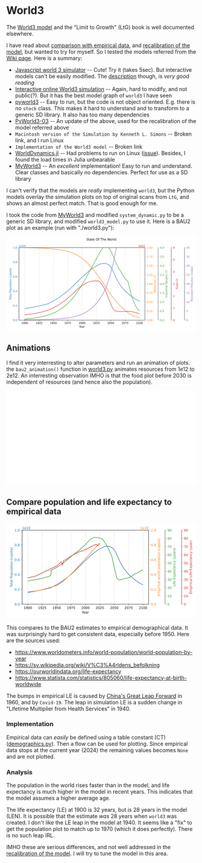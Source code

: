 # World3

The [World3 model](https://en.wikipedia.org/wiki/World3) and the "Limit
to Growth" (LtG) book is well documented elsewhere.

I have read about [comparison with empirical data](
https://mahb.stanford.edu/wp-content/uploads/2021/07/yale-publication-1.pdf),
and [recalibration of the model](
https://onlinelibrary.wiley.com/doi/full/10.1111/jiec.13442), but
wanted to try for myself. So I tested the models referred from the
[Wiki page](https://en.wikipedia.org/wiki/World3). Here is a summary:

* [Javascript world 3 simulator](http://bit-player.org/extras/limits/) --
  Cute! Try it (takes 5sec). But interactive models can't be easily modified.
  The [description](http://bit-player.org/2012/world3-the-public-beta)
  though, is *very good reading*
* [Interactive online World3 simulation](http://insightmaker.com/insight/1954) --
  Again, hard to modify, and not public(?). But it has the best model graph
  of `world3` I have seen
* [pyworld3](https://github.com/cvanwynsberghe/pyworld3) --
  Easy to run, but the code is not object oriented. E.g. there is no `stock`
  class. This makes it hard to understand and to transform to a generic
  SD library. It also has too many dependencies
* [PyWorld3-03](https://github.com/TimSchell98/PyWorld3-03) --
  An update of the above, used for the recalibration of the model
  referred above
* `Macintosh version of the Simulation by Kenneth L. Simons` --
  Broken link, and I run Linux
* `Implementation of the World3 model` -- Broken link
* [WorldDynamics.jl](https://github.com//natema/WorldDynamics.jl) --
  Had problems to run on Linux ([issue](
  https://github.com/worlddynamics/WorldDynamics.jl/issues/210)).
  Besides, I found the load times in Julia unbearable
* [MyWorld3](https://github.com/Juji29/MyWorld3) --
  An *excellent* implementation! Easy to run and understand. Clear classes
  and basically no dependencies. Perfect for use as a SD library


I can't verify that the models are *really* implementing `world3`, but
the Python models overlay the simulation plots on top of original
scans from `LtG`, and shows an almost perfect match. That is good
enough for me.

I took the code from [MyWorld3](https://github.com/Juji29/MyWorld3)
and modified `system_dynamic.py` to be a generic SD library, and
modified `world3_model.py` to use it. Here is a BAU2 plot as an
example (run with "./world3.py"):

<img src="plot_bau2.svg" />


## Animations

I find it very interresting to alter parameters and run an animation
of plots. the `bau2_animation()` function in [world3.py](world3.py)
animates resources from 1e12 to 2e12. An interresting observation IMHO
is that the food plot before 2030 is independent of resources (and
hence also the population).

<img src="bau2_nranimation.svg" />



## Compare population and life expectancy to empirical data

<img src="plot_pop1.svg" />

This compares to the BAU2 estimates to empirical demographical
data. It was surprisingly hard to get consistent data, especially
before 1950. Here are the sources used:

* https://www.worldometers.info/world-population/world-population-by-year
* https://sv.wikipedia.org/wiki/V%C3%A4rldens_befolkning
* https://ourworldindata.org/life-expectancy
* https://www.statista.com/statistics/805060/life-expectancy-at-birth-worldwide

The bumps in empirical LE is caused by [China's Great Leap Forward](
https://en.wikipedia.org/wiki/Great_Leap_Forward) in 1960,
and by `Covid-19`. The leap in simulation LE is a sudden change in
"Lifetime Multiplier from Health Services" in 1940.

### Implementation

Empirical data can *easily* be defined using a table constant (CT)
([demographics.py](demographics.py)). Then a flow can be used for
plotting. Since empirical data stops at the current year (2024) the
remaining values becomes `None` and are not plotted.

### Analysis

The population in the world rises faster than in the model, and life
expectancy is much higher in the model in recent years. This indicates
that the model assumes a higher average age.

The life expectancy (LE) at 1900 is 32 years, but is 28 years in the
model (LEN). It is possible that the estimate *was* 28 years when
`world3` was created. I don't like the LE leap in the model at
1940. It seems like a "fix" to get the population plot to match up to
1970 (which it does perfectly). There is no such leap IRL.

IMHO these are serious differences, and not well addressed in the
[recalibration of the model](
https://onlinelibrary.wiley.com/doi/full/10.1111/jiec.13442).
I will try to tune the model in this area.

